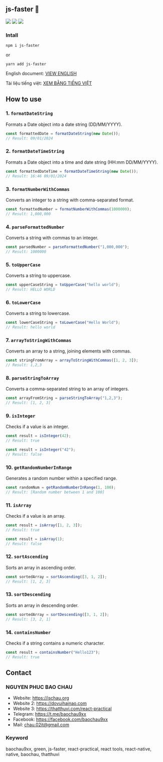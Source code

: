 ## js-faster 🐶

<img src="https://img.shields.io/badge/js--faster-v1.0.1-4CAF50"/> <img src="https://img.shields.io/badge/dayjs-1.11.10-%23EC407A"/> <img src="https://img.shields.io/badge/lodash-4.17.21-orange"/>

### Intall

```
npm i js-faster
```

or

```
yarn add js-faster
```

English document: [VIEW ENGLISH](https://github.com/chaudev/js-faster)

Tài liệu tiếng việt: [XEM BẰNG TIẾNG VIỆT](https://github.com/chaudev/js-faster/blob/main/vi-readme.md)

## How to use

### 1. `formatDateString`

Formats a Date object into a date string (DD/MM/YYYY).

```javascript
const formattedDate = formatDateString(new Date());
// Result: 09/01/2024
```

### 2. `formatDateTimeString`

Formats a Date object into a time and date string (HH:mm DD/MM/YYYY).

```javascript
const formattedDateTime = formatDateTimeString(new Date());
// Result: 16:46 09/01/2024
```

### 3. `formatNumberWithCommas`

Converts an integer to a string with comma-separated format.

```javascript
const formattedNumber = formatNumberWithCommas(1000000);
// Result: 1,000,000
```

### 4. `parseFormattedNumber`

Converts a string with commas to an integer.

```javascript
const parsedNumber = parseFormattedNumber("1,000,000");
// Result: 1000000
```

### 5. `toUpperCase`

Converts a string to uppercase.

```javascript
const upperCaseString = toUpperCase("hello world");
// Result: HELLO WORLD
```

### 6. `toLowerCase`

Converts a string to lowercase.

```javascript
const lowerCaseString = toLowerCase("Hello World");
// Result: hello world
```

### 7. `arrayToStringWithCommas`

Converts an array to a string, joining elements with commas.

```javascript
const stringFromArray = arrayToStringWithCommas([1, 2, 3]);
// Result: 1,2,3
```

### 8. `parseStringToArray`

Converts a comma-separated string to an array of integers.

```javascript
const arrayFromString = parseStringToArray("1,2,3");
// Result: [1, 2, 3]
```

### 9. `isInteger`

Checks if a value is an integer.

```javascript
const result = isInteger(42);
// Result: true
```

```javascript
const result = isInteger("42");
// Result: false
```

### 10. `getRandomNumberInRange`

Generates a random number within a specified range.

```javascript
const randomNum = getRandomNumberInRange(1, 100);
// Result: [Random number between 1 and 100]
```

### 11. `isArray`

Checks if a value is an array.

```javascript
const result = isArray([1, 2, 3]);
// Result: true
```

```javascript
const result = isArray(1);
// Result: false
```

### 12. `sortAscending`

Sorts an array in ascending order.

```javascript
const sortedArray = sortAscending([3, 1, 2]);
// Result: [1, 2, 3]
```

### 13. `sortDescending`

Sorts an array in descending order.

```javascript
const sortedArray = sortDescending([3, 1, 2]);
// Result: [3, 2, 1]
```

### 14. `containsNumber`

Checks if a string contains a numeric character.

```javascript
const result = containsNumber("Hello123");
// Result: true
```

## Contact

### NGUYEN PHUC BAO CHAU

- Website: https://ischau.org
- Website 2: https://dovuihainao.com
- Website 3: https://thatthuvi.com/react-practical
- Telegram: https://t.me/baochau9xx
- Facebook: https://facebook.com/baochau9xx
- Mail: chau.02it@gmail.com

### Keyword

baochau9xx, green, js-faster, react-practical, react tools, react-native, native, baochau, thatthuvi

